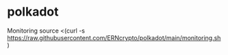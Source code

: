 # polkadot
Monitoring 
source <(curl -s https://raw.githubusercontent.com/ERNcrypto/polkadot/main/monitoring.sh)
